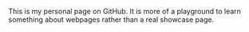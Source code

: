 This is my personal page on GitHub. 
It is more of a playground to learn something about webpages rather than a real showcase page.
